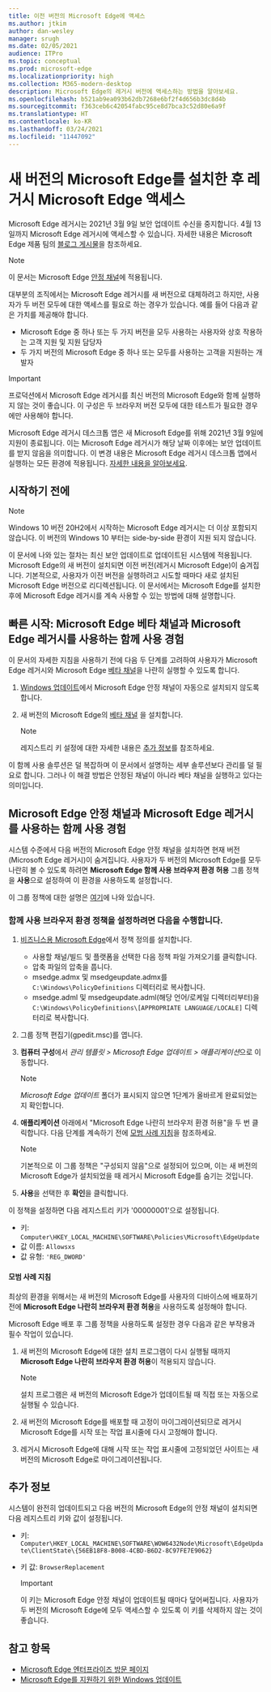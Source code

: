 ```yaml
---
title: 이전 버전의 Microsoft Edge에 액세스
ms.author: jtkim
author: dan-wesley
manager: srugh
ms.date: 02/05/2021
audience: ITPro
ms.topic: conceptual
ms.prod: microsoft-edge
ms.localizationpriority: high
ms.collection: M365-modern-desktop
description: Microsoft Edge의 레거시 버전에 액세스하는 방법을 알아보세요.
ms.openlocfilehash: b521ab9ea093b62db7268e6bf2f4d656b3dc8d4b
ms.sourcegitcommit: f363ceb6c42054fabc95ce8d7bca3c52d80e6a9f
ms.translationtype: HT
ms.contentlocale: ko-KR
ms.lasthandoff: 03/24/2021
ms.locfileid: "11447092"
---
```

# <a name="access-microsoft-edge-legacy-after-installing-the-new-version-of-microsoft-edge"></a>새 버전의 Microsoft Edge를 설치한 후 레거시 Microsoft Edge 액세스

Microsoft Edge 레거시는 2021년 3월 9일 보안 업데이트 수신을 중지합니다. 4월 13일까지 Microsoft Edge 레거시에 액세스할 수 있습니다. 자세한 내용은 Microsoft Edge 제품 팀의 [블로그 게시물](https://aka.ms/EdgeLegacyEOS)을 참조하세요.

> [!NOTE]
> 이 문서는 Microsoft Edge [안정 채널](microsoft-edge-channels.md)에 적용됩니다.

대부분의 조직에서는 Microsoft Edge 레거시를 새 버전으로 대체하려고 하지만, 사용자가 두 버전 모두에 대한 액세스를 필요로 하는 경우가 있습니다. 예를 들어 다음과 같은 가치를 제공해야 합니다.

- Microsoft Edge 중 하나 또는 두 가지 버전을 모두 사용하는 사용자와 상호 작용하는 고객 지원 및 지원 담당자
- 두 가지 버전의 Microsoft Edge 중 하나 또는 모두를 사용하는 고객을 지원하는 개발자

> [!IMPORTANT]
> 프로덕션에서 Microsoft Edge 레거시를 최신 버전의 Microsoft Edge와 함께 실행하지 않는 것이 좋습니다. 이 구성은 두 브라우저 버전 모두에 대한 테스트가 필요한 경우에만 사용해야 합니다.
>
> Microsoft Edge 레거시 데스크톱 앱은 새 Microsoft Edge를 위해 2021년 3월 9일에 지원이 종료됩니다. 이는 Microsoft Edge 레거시가 해당 날짜 이후에는 보안 업데이트를 받지 않음을 의미합니다. 이 변경 내용은 Microsoft Edge 레거시 데스크톱 앱에서 실행하는 모든 환경에 적용됩니다. [자세한 내용을 알아보세요](https://techcommunity.microsoft.com/t5/microsoft-365-blog/microsoft-365-apps-say-farewell-to-internet-explorer-11-and/ba-p/1591666).

## <a name="before-you-begin"></a>시작하기 전에
> [!NOTE]
> Windows 10 버전 20H2에서 시작하는 Microsoft Edge 레거시는 더 이상 포함되지 않습니다. 이 버전의 Windows 10 부터는 side-by-side 환경이 지원 되지 않습니다.

이 문서에 나와 있는 절차는 최신 보안 업데이트로 업데이트된 시스템에 적용됩니다. Microsoft Edge의 새 버전이 설치되면 이전 버전(레거시 Microsoft Edge)이 숨겨집니다. 기본적으로, 사용자가 이전 버전을 실행하려고 시도할 때마다 새로 설치된 Microsoft Edge 버전으로 리디렉션됩니다. 이 문서에서는 Microsoft Edge를 설치한 후에 Microsoft Edge 레거시를 계속 사용할 수 있는 방법에 대해 설명합니다.

## <a name="quickstart-side-by-side-experience-with-microsoft-edge-beta-channel-and-microsoft-edge-legacy"></a>빠른 시작: Microsoft Edge 베타 채널과 Microsoft Edge 레거시를 사용하는 함께 사용 경험

이 문서의 자세한 지침을 사용하기 전에 다음 두 단계를 고려하여 사용자가 Microsoft Edge 레거시와 Microsoft Edge [베타 채널](microsoft-edge-channels.md)을 나란히 실행할 수 있도록 합니다.

1. [Windows 업데이트](https://support.microsoft.com/help/12373/windows-update-faq)에서 Microsoft Edge 안정 채널이 자동으로 설치되지 않도록 합니다.
2. 새 버전의 Microsoft Edge의 [베타 채널](https://www.microsoft.com/edge/business/download) 을 설치합니다.

   > [!NOTE]
   > 레지스트리 키 설정에 대한 자세한 내용은 [추가 정보](#additional-information)를 참조하세요.

이 함께 사용 솔루션은 덜 복잡하며 이 문서에서 설명하는 세부 솔루션보다 관리를 덜 필요로 합니다. 그러나 이 해결 방법은 안정된 채널이 아니라 베타 채널을 실행하고 있다는 의미입니다.

## <a name="side-by-side-experience-with-microsoft-edge-stable-channel-and-microsoft-edge-legacy"></a>Microsoft Edge 안정 채널과 Microsoft Edge 레거시를 사용하는 함께 사용 경험

시스템 수준에서 다음 버전의 Microsoft Edge 안정 채널을 설치하면 현재 버전(Microsoft Edge 레거시)이 숨겨집니다. 사용자가 두 버전의 Microsoft Edge를 모두 나란히 볼 수 있도록 하려면 **Microsoft Edge 함께 사용 브라우저 환경 허용** 그룹 정책을 **사용**으로 설정하여 이 환경을 사용하도록 설정합니다.

이 그룹 정책에 대한 설명은 [여기](./microsoft-edge-update-policies.md#allowsxs)에 나와 있습니다.

### <a name="to-set-up-the-side-by-side-browser-experience-policy"></a>함께 사용 브라우저 환경 정책을 설정하려면 다음을 수행합니다.

1. [비즈니스용 Microsoft Edge](https://www.microsoft.com/edge/business/download)에서 정책 정의를 설치합니다.

   - 사용할 채널/빌드 및 플랫폼을 선택한 다음 정책 파일 가져오기를 클릭합니다.
   - 압축 파일의 압축을 풉니다.
   - msedge.admx 및 msedgeupdate.admx를 `C:\Windows\PolicyDefinitions` 디렉터리로 복사합니다.
   - msedge.adml 및 msedgeupdate.adml(해당 언어/로케일 디렉터리부터)을 `C:\Windows\PolicyDefinitions\[APPROPRIATE LANGUAGE/LOCALE]` 디렉터리로 복사합니다.

2. 그룹 정책 편집기(gpedit.msc)를 엽니다.
3. **컴퓨터 구성**에서 *관리 템플릿 > Microsoft Edge 업데이트 > 애플리케이션*으로 이동합니다.

    > [!NOTE]
    > *Microsoft Edge 업데이트* 폴더가 표시되지 않으면 1단계가 올바르게 완료되었는지 확인합니다.

4. **애플리케이션** 아래에서 "Microsoft Edge 나란히 브라우저 환경 허용"을 두 번 클릭합니다. 다음 단계를 계속하기 전에 [모범 사례 지침](#best-practice-guidance)을 참조하세요.

    > [!NOTE]
    > 기본적으로 이 그룹 정책은 "구성되지 않음"으로 설정되어 있으며, 이는 새 버전의 Microsoft Edge가 설치되었을 때 레거시 Microsoft Edge를 숨기는 것입니다.

5. **사용**을 선택한 후 **확인**을 클릭합니다.  

이 정책을 설정하면 다음 레지스트리 키가 '00000001'으로 설정됩니다.

- 키: `Computer\HKEY_LOCAL_MACHINE\SOFTWARE\Policies\Microsoft\EdgeUpdate`
- 값 이름: `Allowsxs`
- 값 유형: `'REG_DWORD'`

#### <a name="best-practice-guidance"></a>모범 사례 지침

최상의 환경을 위해서는 새 버전의 Microsoft Edge를 사용자의 디바이스에 배포하기 전에 **Microsoft Edge 나란히 브라우저 환경 허용**을 사용하도록 설정해야 합니다.

Microsoft Edge 배포 후 그룹 정책을 사용하도록 설정한 경우 다음과 같은 부작용과 필수 작업이 있습니다.

1. 새 버전의 Microsoft Edge에 대한 설치 프로그램이 다시 실행될 때까지 **Microsoft Edge 나란히 브라우저 환경 허용**이 적용되지 않습니다.

   > [!NOTE]
   > 설치 프로그램은 새 버전의 Microsoft Edge가 업데이트될 때 직접 또는 자동으로 실행될 수 있습니다.

2. 새 버전의 Microsoft Edge를 배포할 때 고정이 마이그레이션되므로 레거시 Microsoft Edge를 시작 또는 작업 표시줄에 다시 고정해야 합니다.
3. 레거시 Microsoft Edge에 대해 시작 또는 작업 표시줄에 고정되었던 사이트는 새 버전의 Microsoft Edge로 마이그레이션됩니다.

## <a name="additional-information"></a>추가 정보

시스템이 완전히 업데이트되고 다음 버전의 Microsoft Edge의 안정 채널이 설치되면 다음 레지스트리 키와 값이 설정됩니다.

- 키: `Computer\HKEY_LOCAL_MACHINE\SOFTWARE\WOW6432Node\Microsoft\EdgeUpdate\ClientState\{56EB18F8-B008-4CBD-B6D2-8C97FE7E9062}`
- 키 값: `BrowserReplacement`

  > [!IMPORTANT]
  > 이 키는 Microsoft Edge 안정 채널이 업데이트될 때마다 덮어써집니다. 사용자가 두 버전의 Microsoft Edge에 모두 액세스할 수 있도록 이 키를 삭제하지 않는 것이 좋습니다.

## <a name="see-also"></a>참고 항목

- [Microsoft Edge 엔터프라이즈 방문 페이지](https://aka.ms/EdgeEnterprise)
- [Microsoft Edge를 지원하기 위한 Windows 업데이트](microsoft-edge-sysupdate-windows-updates.md)